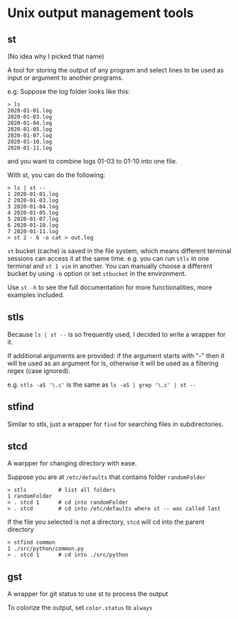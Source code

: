 # Unix output management tools

## st

(No idea why I picked that name)

A tool for storing the output of any program and select lines to be used as input or argument to another programs.

e.g. Suppose the log folder looks like this: 

    > ls
    2020-01-01.log
    2020-01-03.log
    2020-01-04.log
    2020-01-05.log
    2020-01-07.log
    2020-01-10.log
    2020-01-11.log
    
and you want to combine logs 01-03 to 01-10 into one file.

With st, you can do the following:

    > ls | st --
    1 2020-01-01.log
    2 2020-01-03.log
    3 2020-01-04.log
    4 2020-01-05.log
    5 2020-01-07.log
    6 2020-01-10.log
    7 2020-01-11.log
    > st 2 - 6 -o cat > out.log

`st` bucket (cache) is saved in the file system, which means different terminal sessions can access it at the same time. e.g. you can run `stls` in one terminal and `st 1 vim` in another.
You can manually choose a different bucket by using `-b` option or set `stbucket` in the environment.

Use `st -h` to see the full documentation for more functionalities, more examples included.

## stls

Because `ls | st --` is so frequently used, I decided to write a wrapper for it.

If additional arguments are provided: if the argument starts with "-" then it will be used as an argument for ls, otherwise it will be used as a filtering regex (case ignored).

e.g. `stls -aS '\.c'` is the same as `ls -aS | grep '\.c' | st --`

## stfind

Similar to stls, just a wrapper for `find` for searching files in subdirectories.

## stcd

A warpper for changing directory with ease.

Suppose you are at `/etc/defaults` that contains folder `randomFolder`

    > stls          # list all folders
    1 randomFolder
    > . stcd 1      # cd into randomFolder
    > . stcd        # cd into /etc/defaults where st -- was called last

If the file you selected is not a directory, `stcd` will cd into the parent directory

    > stfind common
    1 ./src/python/common.py
    > . stcd 1      # cd into ./src/python

## gst

A wrapper for git status to use st to process the output

To colorize the output, set `color.status` to `always`
